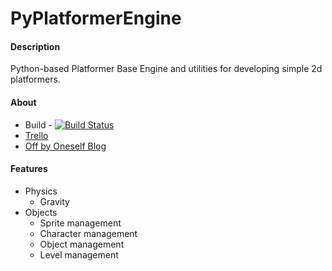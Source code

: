 PyPlatformerEngine 
==================

#### Description
Python-based Platformer Base Engine and utilities for developing simple 2d platformers.

#### About
* Build - [![Build Status](http://walrath.technology:8080/jenkins/buildStatus/icon?job=PyPlatformerEngine)](http://walrath.technology:8080/jenkins/view/Open%20Source/job/PyPlatformerEngine/)
* [Trello](https://trello.com/b/b5zVsGiI/pyplatformerengine)
* [Off by Oneself Blog](http://blog.walrath.technology)

#### Features
* Physics
	* Gravity
* Objects
	* Sprite management
	* Character management
	* Object management
	* Level management
